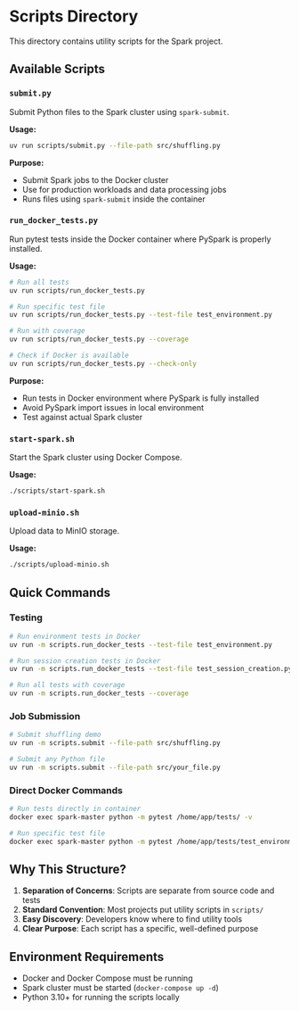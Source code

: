 # Scripts Directory

This directory contains utility scripts for the Spark project.

## Available Scripts

### `submit.py`
Submit Python files to the Spark cluster using `spark-submit`.

**Usage:**
```bash
uv run scripts/submit.py --file-path src/shuffling.py
```

**Purpose:**
- Submit Spark jobs to the Docker cluster
- Use for production workloads and data processing jobs
- Runs files using `spark-submit` inside the container

### `run_docker_tests.py`
Run pytest tests inside the Docker container where PySpark is properly installed.

**Usage:**
```bash
# Run all tests
uv run scripts/run_docker_tests.py

# Run specific test file
uv run scripts/run_docker_tests.py --test-file test_environment.py

# Run with coverage
uv run scripts/run_docker_tests.py --coverage

# Check if Docker is available
uv run scripts/run_docker_tests.py --check-only
```

**Purpose:**
- Run tests in Docker environment where PySpark is fully installed
- Avoid PySpark import issues in local environment
- Test against actual Spark cluster

### `start-spark.sh`
Start the Spark cluster using Docker Compose.

**Usage:**
```bash
./scripts/start-spark.sh
```

### `upload-minio.sh`
Upload data to MinIO storage.

**Usage:**
```bash
./scripts/upload-minio.sh
```

## Quick Commands

### Testing
```bash
# Run environment tests in Docker
uv run -m scripts.run_docker_tests --test-file test_environment.py

# Run session creation tests in Docker
uv run -m scripts.run_docker_tests --test-file test_session_creation.py

# Run all tests with coverage
uv run -m scripts.run_docker_tests --coverage
```

### Job Submission
```bash
# Submit shuffling demo
uv run -m scripts.submit --file-path src/shuffling.py

# Submit any Python file
uv run -m scripts.submit --file-path src/your_file.py
```

### Direct Docker Commands
```bash
# Run tests directly in container
docker exec spark-master python -m pytest /home/app/tests/ -v

# Run specific test file
docker exec spark-master python -m pytest /home/app/tests/test_environment.py -v
```

## Why This Structure?

1. **Separation of Concerns**: Scripts are separate from source code and tests
2. **Standard Convention**: Most projects put utility scripts in `scripts/`
3. **Easy Discovery**: Developers know where to find utility tools
4. **Clear Purpose**: Each script has a specific, well-defined purpose

## Environment Requirements

- Docker and Docker Compose must be running
- Spark cluster must be started (`docker-compose up -d`)
- Python 3.10+ for running the scripts locally 